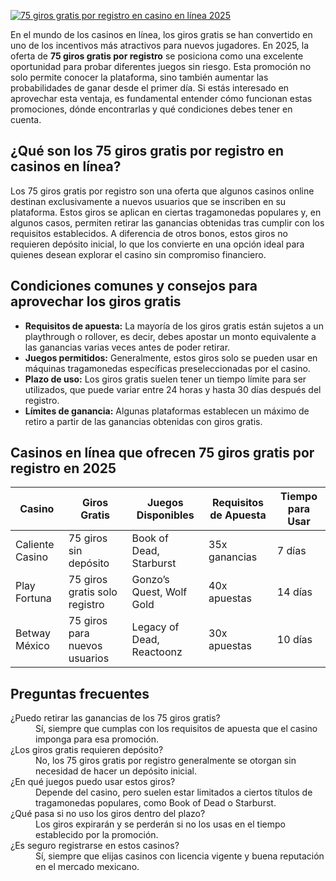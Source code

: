 [![75 giros gratis por registro en casino en línea 2025](https://123-caf.pages.dev/gitsignup.png)](https://vrmoo.ru/Bt82HjjY)

<p>En el mundo de los casinos en línea, los giros gratis se han convertido en uno de los incentivos más atractivos para nuevos jugadores. En 2025, la oferta de <strong>75 giros gratis por registro</strong> se posiciona como una excelente oportunidad para probar diferentes juegos sin riesgo. Esta promoción no solo permite conocer la plataforma, sino también aumentar las probabilidades de ganar desde el primer día. Si estás interesado en aprovechar esta ventaja, es fundamental entender cómo funcionan estas promociones, dónde encontrarlas y qué condiciones debes tener en cuenta.</p>  <h2>¿Qué son los 75 giros gratis por registro en casinos en línea?</h2> <p>Los 75 giros gratis por registro son una oferta que algunos casinos online destinan exclusivamente a nuevos usuarios que se inscriben en su plataforma. Estos giros se aplican en ciertas tragamonedas populares y, en algunos casos, permiten retirar las ganancias obtenidas tras cumplir con los requisitos establecidos. A diferencia de otros bonos, estos giros no requieren depósito inicial, lo que los convierte en una opción ideal para quienes desean explorar el casino sin compromiso financiero.</p>  <h2>Condiciones comunes y consejos para aprovechar los giros gratis</h2> <ul>   <li><strong>Requisitos de apuesta:</strong> La mayoría de los giros gratis están sujetos a un playthrough o rollover, es decir, debes apostar un monto equivalente a las ganancias varias veces antes de poder retirar.</li>   <li><strong>Juegos permitidos:</strong> Generalmente, estos giros solo se pueden usar en máquinas tragamonedas específicas preseleccionadas por el casino.</li>   <li><strong>Plazo de uso:</strong> Los giros gratis suelen tener un tiempo límite para ser utilizados, que puede variar entre 24 horas y hasta 30 días después del registro.</li>   <li><strong>Límites de ganancia:</strong> Algunas plataformas establecen un máximo de retiro a partir de las ganancias obtenidas con giros gratis.</li> </ul>  <h2>Casinos en línea que ofrecen 75 giros gratis por registro en 2025</h2> <table>   <thead>     <tr>       <th>Casino</th>       <th>Giros Gratis</th>       <th>Juegos Disponibles</th>       <th>Requisitos de Apuesta</th>       <th>Tiempo para Usar</th>     </tr>   </thead>   <tbody>     <tr>       <td>Caliente Casino</td>       <td>75 giros sin depósito</td>       <td>Book of Dead, Starburst</td>       <td>35x ganancias</td>       <td>7 días</td>     </tr>     <tr>       <td>Play Fortuna</td>       <td>75 giros gratis solo registro</td>       <td>Gonzo’s Quest, Wolf Gold</td>       <td>40x apuestas</td>       <td>14 días</td>     </tr>     <tr>       <td>Betway México</td>       <td>75 giros para nuevos usuarios</td>       <td>Legacy of Dead, Reactoonz</td>       <td>30x apuestas</td>       <td>10 días</td>     </tr>   </tbody> </table>  <h2>Preguntas frecuentes</h2> <dl>   <dt>¿Puedo retirar las ganancias de los 75 giros gratis?</dt>   <dd>Sí, siempre que cumplas con los requisitos de apuesta que el casino imponga para esa promoción.</dd>    <dt>¿Los giros gratis requieren depósito?</dt>   <dd>No, los 75 giros gratis por registro generalmente se otorgan sin necesidad de hacer un depósito inicial.</dd>    <dt>¿En qué juegos puedo usar estos giros?</dt>   <dd>Depende del casino, pero suelen estar limitados a ciertos títulos de tragamonedas populares, como Book of Dead o Starburst.</dd>    <dt>¿Qué pasa si no uso los giros dentro del plazo?</dt>   <dd>Los giros expirarán y se perderán si no los usas en el tiempo establecido por la promoción.</dd>    <dt>¿Es seguro registrarse en estos casinos?</dt>   <dd>Sí, siempre que elijas casinos con licencia vigente y buena reputación en el mercado mexicano.</dd> </dl>